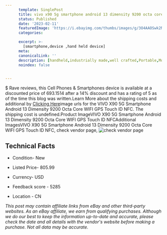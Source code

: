 ```yaml
---
      template: SinglePost
      title: vivo x90 5g smartphone android 13 dimensity 9200 octa core wifi gps touch id nfc
      status: Published
      date: '2023-02-11'
      featuredImage: 'https://i.ebayimg.com/thumbs/images/g/3O4AAOSwk2NjgXlJ/s-l225.jpg'
      categories: 

      excerpt: >-
        [smartphone,device ,hand held device]
      meta:
      canonicalLink: ''
      description: [handheld,industrially made,well crafted,Portable,Mobile,Compact,Convenient,Lightweight,Maneuverable,Man-portable,Miniature,Carriable,Hand-held,Light,Holdable,Transportable,Mobile device,Pocket-sized,On-the-go,Wireless,Cordless,Compact size,Convenient size, smartphone,device ,hand held device]
      noindex: false

        
---
```

$
    Rave reviews, this Cell Phones & Smartphones device is available at a discounted price of 693.1514 after a 14% discount and has a rating of 5 as of the time this blog was written.Learn More about the shipping costs and additional by [Clicking Here](https://www.ebay.com/itm/165798550289?hash=item269a5d1b11%3Ag%3A3O4AAOSwk2NjgXlJ&mkevt=1&mkcid=1&mkrid=711-53200-19255-0&campid=%253CePNCampaignId%253E&customid=%253CreferenceId%253E&toolid=10049)image urls for the VIVO X90 5G Smartphone Android 13 Dimensity 9200 Octa Core WIFI GPS Touch ID NFC. The shipping cost is undefined.Product ImageVIVO X90 5G Smartphone Android 13 Dimensity 9200 Octa Core WIFI GPS Touch ID NFCAdditional ImagesVIVO X90 5G Smartphone Android 13 Dimensity 9200 Octa Core WIFI GPS Touch ID NFC, check vendor page, ![check vendor page](https://origin-galleryplus.ebayimg.com/ws/web/165798550289_2_0_1/225x225.jpg,https://origin-galleryplus.ebayimg.com/ws/web/165798550289_3_0_1/225x225.jpg,https://origin-galleryplus.ebayimg.com/ws/web/165798550289_4_0_1/225x225.jpg,https://origin-galleryplus.ebayimg.com/ws/web/165798550289_5_0_1/225x225.jpg,https://origin-galleryplus.ebayimg.com/ws/web/165798550289_6_0_1/225x225.jpg,https://origin-galleryplus.ebayimg.com/ws/web/165798550289_7_0_1/225x225.jpg,https://origin-galleryplus.ebayimg.com/ws/web/165798550289_8_0_1/225x225.jpg)
    
    

 ## Technical Facts 



     
      

 - Condition- New 


      

 - Listed Price- 805.99 


      

 - Currency- USD 


      

 - Feedback score - 5285 


      

 - Location - CN 


      
      

 *_This post may contain affiliate links from eBay and other third-party websites. As an eBay affiliate, we earn from qualifying purchases. Although we do our best to keep the information up-to-date and accurate, please check the date and all details with the vendor's website before making a purchase. Not all data may be accurate._*



    
    
    
    
    